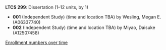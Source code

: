 **LTCS 299**: Dissertation (1–12 units, by 1)

- **001** (Independent Study) (time and location TBA) by Wesling, Megan E. (A06337740)
- **002** (Independent Study) (time and location TBA) by Miyao, Daisuke (A12507458)

[Enrollment numbers over time](./LTCS299.tsv)
